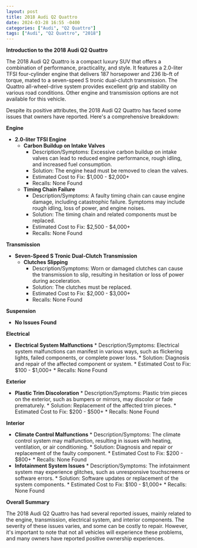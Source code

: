 ```yaml
---
layout: post
title: 2018 Audi Q2 Quattro
date: 2024-03-28 16:55 -0400
categories: ["Audi", "Q2 Quattro"]
tags: ["Audi", "Q2 Quattro", "2018"]
---
```

**Introduction to the 2018 Audi Q2 Quattro**

The 2018 Audi Q2 Quattro is a compact luxury SUV that offers a combination of performance, practicality, and style. It features a 2.0-liter TFSI four-cylinder engine that delivers 187 horsepower and 236 lb-ft of torque, mated to a seven-speed S tronic dual-clutch transmission. The Quattro all-wheel-drive system provides excellent grip and stability on various road conditions. Other engine and transmission options are not available for this vehicle.

Despite its positive attributes, the 2018 Audi Q2 Quattro has faced some issues that owners have reported. Here's a comprehensive breakdown:

**Engine**

* **2.0-liter TFSI Engine**
    * **Carbon Buildup on Intake Valves**
        * Description/Symptoms: Excessive carbon buildup on intake valves can lead to reduced engine performance, rough idling, and increased fuel consumption.
        * Solution: The engine head must be removed to clean the valves.
        * Estimated Cost to Fix: $1,000 - $2,000+
        * Recalls: None Found
    * **Timing Chain Failure**
        * Description/Symptoms: A faulty timing chain can cause engine damage, including catastrophic failure. Symptoms may include rough idling, loss of power, and engine noises.
        * Solution: The timing chain and related components must be replaced.
        * Estimated Cost to Fix: $2,500 - $4,000+
        * Recalls: None Found

**Transmission**

* **Seven-Speed S Tronic Dual-Clutch Transmission**
    * **Clutches Slipping**
        * Description/Symptoms: Worn or damaged clutches can cause the transmission to slip, resulting in hesitation or loss of power during acceleration.
        * Solution: The clutches must be replaced.
        * Estimated Cost to Fix: $2,000 - $3,000+
        * Recalls: None Found

**Suspension**

* **No Issues Found**

**Electrical**

* **Electrical System Malfunctions**
        * Description/Symptoms: Electrical system malfunctions can manifest in various ways, such as flickering lights, failed components, or complete power loss.
        * Solution: Diagnosis and repair of the affected component or system.
        * Estimated Cost to Fix: $100 - $1,000+
        * Recalls: None Found

**Exterior**

* **Plastic Trim Discoloration**
        * Description/Symptoms: Plastic trim pieces on the exterior, such as bumpers or mirrors, may discolor or fade prematurely.
        * Solution: Replacement of the affected trim pieces.
        * Estimated Cost to Fix: $200 - $500+
        * Recalls: None Found

**Interior**

* **Climate Control Malfunctions**
        * Description/Symptoms: The climate control system may malfunction, resulting in issues with heating, ventilation, or air conditioning.
        * Solution: Diagnosis and repair or replacement of the faulty component.
        * Estimated Cost to Fix: $200 - $800+
        * Recalls: None Found
* **Infotainment System Issues**
        * Description/Symptoms: The infotainment system may experience glitches, such as unresponsive touchscreens or software errors.
        * Solution: Software updates or replacement of the system components.
        * Estimated Cost to Fix: $100 - $1,000+
        * Recalls: None Found

**Overall Summary**

The 2018 Audi Q2 Quattro has had several reported issues, mainly related to the engine, transmission, electrical system, and interior components. The severity of these issues varies, and some can be costly to repair. However, it's important to note that not all vehicles will experience these problems, and many owners have reported positive ownership experiences.
